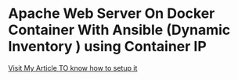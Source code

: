 # Apache Web Server On Docker Container With Ansible (Dynamic Inventory ) using Container IP   
[Visit My Article TO know how to setup it](https://www.linkedin.com/pulse/apache-web-server-docker-container-ansible-dynamic-using-bhardwaj)
